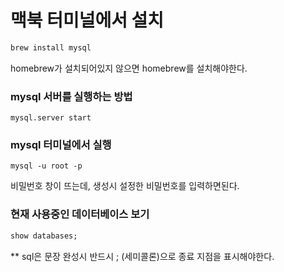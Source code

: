 # 맥북 터미널에서 설치

```bash
brew install mysql
```

homebrew가 설치되어있지 않으면 homebrew를 설치해야한다.



### mysql 서버를 실행하는 방법

```
mysql.server start
```



### mysql 터미널에서 실행

```
mysql -u root -p
```

비밀번호 창이 뜨는데, 생성시 설정한 비밀번호를 입력하면된다.

### 현재 사용중인 데이터베이스 보기

```sql
show databases;
```

\*\* sql은 문장 완성시 반드시 ; (세미콜론)으로 종료 지점을 표시해야한다.
